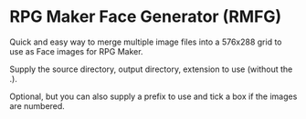 # RPG Maker Face Generator (RMFG)
Quick and easy way to merge multiple image files into a 576x288 grid to use as Face images for RPG Maker.

Supply the source directory, output directory, extension to use (without the .).

Optional, but you can also supply a prefix to use and tick a box if the images are numbered.
